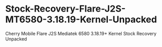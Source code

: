 # Stock-Recovery-Flare-J2S-MT6580-3.18.19-Kernel-Unpacked
Cherry Mobile Flare J2S Mediatek 6580 3.18.19+ Kernel Stock Recovery Unpacked
